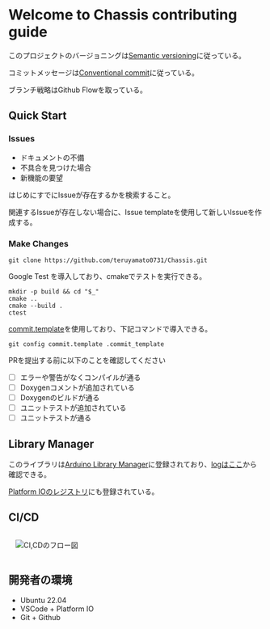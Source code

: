 # Welcome to Chassis contributing guide
このプロジェクトのバージョニングは[Semantic versioning](https://semver.org/lang/ja/)に従っている。

コミットメッセージは[Conventional commit](https://www.conventionalcommits.org/ja/v1.0.0/)に従っている。

ブランチ戦略はGithub Flowを取っている。

## Quick Start

### Issues
- ドキュメントの不備
- 不具合を見つけた場合
- 新機能の要望

はじめにすでにIssueが存在するかを検索すること。

関連するIssueが存在しない場合に、Issue templateを使用して新しいIssueを作成する。

### Make Changes
```
git clone https://github.com/teruyamato0731/Chassis.git
```

Google Test を導入しており、cmakeでテストを実行できる。
```
mkdir -p build && cd "$_"
cmake ..
cmake --build .
ctest
```

[commit.template](../.commit_template)を使用しており、下記コマンドで導入できる。
```
git config commit.template .commit_template
```

PRを提出する前に以下のことを確認してください
- [ ] エラーや警告がなくコンパイルが通る
- [ ] Doxygenコメントが追加されている
- [ ] Doxygenのビルドが通る
- [ ] ユニットテストが追加されている
- [ ] ユニットテストが通る

## Library Manager
このライブラリは[Arduino Library Manager](https://www.arduinolibraries.info/libraries/chassis)に登録されており、[logはここ](https://downloads.arduino.cc/libraries/logs/github.com/teruyamato0731/Chassis/)から確認できる。

[Platform IOのレジストリ](https://registry.platformio.org/libraries/teruyamato0731/Chassis)にも登録されている。

## CI/CD
<image src="./ci.drawio.svg" style="padding: 1em" alt="CI,CDのフロー図" />

## 開発者の環境
- Ubuntu 22.04
- VSCode + Platform IO
- Git + Github
